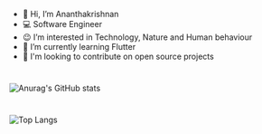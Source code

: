 - 👋 Hi, I’m Ananthakrishnan
- 💻 Software Engineer
- 😉 I’m interested in Technology, Nature and Human behaviour
- 🌱 I’m currently learning Flutter
- 💞️ I'm looking to contribute on open source projects

#
![Anurag's GitHub stats](https://github-readme-stats.vercel.app/api?username=k-ananthakrishnan&count_private=true&show_icons=true&theme=github_dark&hide=issues&hide_border=true)
#
![Top Langs](https://github-readme-stats.vercel.app/api/top-langs/?username=k-ananthakrishnan&layout=compact&theme=github_dark&hide_border=true)




<!---
k-ananthakrishnan/k-ananthakrishnan is a ✨ special ✨ repository because its `README.md` (this file) appears on your GitHub profile.
You can click the Preview link to take a look at your changes.
--->
